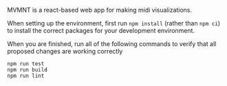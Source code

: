 MVMNT is a react-based web app for making midi visualizations.

When setting up the environment, first run `npm install` (rather than `npm ci`) to install the correct packages for your development environment.

When you are finished, run all of the following commands to verify that all proposed changes are working correctly

```
npm run test
npm run build
npm run lint
```
